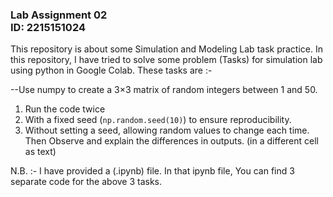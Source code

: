 ### Lab Assignment 02 <br> ID: 2215151024

This repository is about some Simulation and Modeling Lab task practice. In this repository, I have tried to solve some problem (Tasks) for simulation lab using python in Google Colab. These tasks are :-

--Use numpy to create a 3×3 matrix of random integers between 1 and 50.  
  1. Run the code twice
  2. With a fixed seed (`np.random.seed(10)`) to ensure reproducibility.  
  3. Without setting a seed, allowing random values to change each time.
Then
  Observe and explain the differences in outputs. (in a different cell as text)

N.B. :- I have provided a (.ipynb) file. In that ipynb file, You can find 3 separate code for the above 3 tasks.

